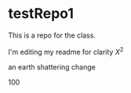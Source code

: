 # testRepo1
This is a repo for the class.

I'm editing my readme for clarity $X^2$

an earth shattering change

100
